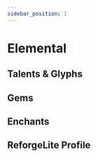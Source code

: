 ```yaml
---
sidebar_position: 1
---
```


# Elemental

## Talents & Glyphs

## Gems

## Enchants

## ReforgeLite Profile
